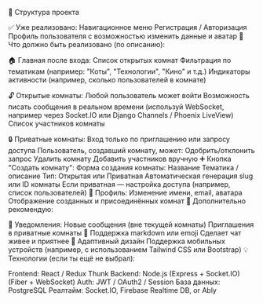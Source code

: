 🔧 Структура проекта

✅ Уже реализовано:
Навигационное меню
Регистрация / Авторизация
Профиль пользователя с возможностью изменить данные и аватар
📌 Что должно быть реализовано (по описанию):

🏠 Главная после входа:
Список открытых комнат
Фильтрация по тематикам (например: "Коты", "Технологии", "Кино" и т.д.)
Индикаторы активности (например, сколько пользователей в комнате)

🔓 Открытые комнаты:
Любой пользователь может войти
Возможность писать сообщения в реальном времени (используй WebSocket, например через Socket.IO или Django Channels / Phoenix LiveView)
Список участников комнаты

🔒 Приватные комнаты:
Вход только по приглашению или запросу доступа
Пользователь, создавший комнату, может:
Одобрить/отклонить запрос
Удалить комнату
Добавить участников вручную
➕ Кнопка "Создать комнату":
Форма создания комнаты:
Название
Тематика / описание
Тип: Открытая или Приватная
Автоматическая генерация slug или ID комнаты
Если приватная — настройка доступа (например, список пользователей)
👥 Профиль:
Изменение имени, email, аватара
Отображение созданных и присоединённых комнат
🧩 Дополнительно рекомендую:

🔔 Уведомления:
Новые сообщения (вне текущей комнаты)
Приглашения в приватные комнаты
💬 Поддержка markdown или emoji
Сделает чат живее и приятнее
📱 Адаптивный дизайн
Поддержка мобильных устройств (например, с использованием Tailwind CSS или Bootstrap)
💡 Технологии (если ты ещё не выбрал):

Frontend: React / Redux Thunk
Backend: Node.js (Express + Socket.IO) (Fiber + WebSocket)
Auth: JWT / OAuth2 / Session
База данных: PostgreSQL 
Реалтайм: Socket.IO, Firebase Realtime DB, or Ably





